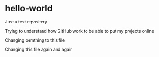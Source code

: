 # hello-world
Just a test repository

Trying to understand how GItHub work to be able to put my projects online

Changing oemthing to this file

Changing this file again and again
